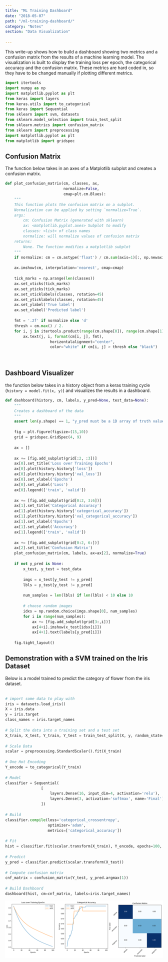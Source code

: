 ```yaml
---
title: "ML Training Dashboard"
date: "2018-05-07"
path: "/ml-training-dashboard/"
category: "Notes"
section: "Data Visualization"

---
```


This write-up shows how to build a dashboard showing two metrics and a confusion matrix from the results of a machine learning model. The visualization is built to display the training loss per epoch, the categorical accuracy and the confusion matrix. These metrics are hard coded in, so they have to be changed manually if plotting different metrics.


```python
import itertools
import numpy as np
import matplotlib.pyplot as plt
from keras import layers
from keras.utils import to_categorical
from keras import Sequential
from sklearn import svm, datasets
from sklearn.model_selection import train_test_split
from sklearn.metrics import confusion_matrix
from sklearn import preprocessing
import matplotlib.pyplot as plt
from matplotlib import gridspec
```

## Confusion Matrix
The function below takes in an axes of a Matplotlib subplot and creates a confusion matrix.


```python
def plot_confusion_matrix(cm, classes, ax,
                          normalize=False,
                          cmap=plt.cm.Blues):
    """
    This function plots the confusion matrix on a subplot.
    Normalization can be applied by setting `normalize=True`.
    args:
        cm: Confusion Matrix (generated with sklearn)
        ax: <matplotlib.pyplot.axes> Subplot to modify
        classes: <list> of class names
        normalize: will normalize values of confusion matrix
    returns:
        None. The function modifies a matplotlib subplot
    """
    if normalize: cm = cm.astype('float') / cm.sum(axis=1)[:, np.newaxis]
        
    ax.imshow(cm, interpolation='nearest', cmap=cmap)
    
    tick_marks = np.arange(len(classes))
    ax.set_xticks(tick_marks)
    ax.set_yticks(tick_marks)
    ax.set_xticklabels(classes, rotation=45)
    ax.set_yticklabels(classes, rotation=45)
    ax.set_ylabel('True label')
    ax.set_xlabel('Predicted label')
    
    fmt = '.2f' if normalize else 'd'
    thresh = cm.max() / 2.
    for i, j in itertools.product(range(cm.shape[0]), range(cm.shape[1])):
        ax.text(j, i, format(cm[i, j], fmt),
                    horizontalalignment="center",
                    color="white" if cm[i, j] > thresh else "black")

   
```

## Dashboard Visualizer
the function below takes in a history object from a keras training cycle (`history = model.fit(x, y)`) and visualizes the results in a dashboard.


```python
def dashboard(history, cm, labels, y_pred=None, test_data=None):
    """
    Creates a dashboard of the data
    """
    assert len(y.shape) == 1, "y_pred must be a 1D array of truth values"
    
    fig = plt.figure(figsize=(15,10))
    grid = gridspec.GridSpec(4, 9)
    
    ax = []
    
    ax += [fig.add_subplot(grid[:2, :3])]
    ax[0].set_title('Loss over Training Epochs')
    ax[0].plot(history.history['loss'])
    ax[0].plot(history.history['val_loss'])
    ax[0].set_xlabel('Epochs')
    ax[0].set_ylabel('Loss')
    ax[0].legend(['train', 'valid'])
    
    ax += [fig.add_subplot(grid[0:2, 3:6])]
    ax[1].set_title('Categorical Accuracy')
    ax[1].plot(history.history['categorical_accuracy'])
    ax[1].plot(history.history['val_categorical_accuracy'])
    ax[1].set_xlabel('Epochs')
    ax[1].set_ylabel('Accuracy')
    ax[1].legend(['train', 'valid'])
    
    ax += [fig.add_subplot(grid[0:2, 6:])]
    ax[2].set_title('Confusion Matrix')
    plot_confusion_matrix(cm, labels, ax=ax[2], normalize=True)
    
    if not y_pred is None:
        x_test, y_test = test_data
        
        imgs = x_test[y_test != y_pred]
        lbls = y_test[y_test != y_pred]
        
        num_samples = len(lbls) if len(lbls) < 10 else 10
        
        # choose random images
        idxs = np.random.choice(imgs.shape[0], num_samples)
        for i in range(num_samples):
            ax += [fig.add_subplot(grid[3:,i])]
            ax[4+i].imshow(x_test[idsx[i]])
            ax[4+1].text(labels[y_pred[i]])
            
    fig.tight_layout()
```

## Demonstration with a SVM trained on the Iris Dataset
Below is a model trained to predict the category of flower from the iris dataset.


```python

# import some data to play with
iris = datasets.load_iris()
X = iris.data
y = iris.target
class_names = iris.target_names

# Split the data into a training set and a test set
X_train, X_test, Y_train, Y_test = train_test_split(X, y, random_state=0)

# Scale Data
scalar = preprocessing.StandardScaler().fit(X_train)

# One Hot Encoding
Y_encode = to_categorical(Y_train)

# Model
classifier = Sequential(
                [
                    layers.Dense(16, input_dim=4, activation='relu'),
                    layers.Dense(3, activation='softmax', name='Final')
                ])

# Build
classifier.compile(loss='categorical_crossentropy', 
                   optimizer='adam',
                   metrics=['categorical_accuracy'])

# Fit
hist = classifier.fit(scalar.transform(X_train), Y_encode, epochs=100, validation_split=0.2, verbose=0)

# Predict
y_pred = classifier.predict(scalar.transform(X_test))

# Compute confusion matrix
cnf_matrix = confusion_matrix(Y_test, y_pred.argmax(1))

# Build Dashboard
dashboard(hist, cm=cnf_matrix, labels=iris.target_names)
```


![png](output_7_0.png)


